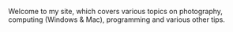 Welcome to my site, which covers various topics on photography, computing (Windows & Mac), programming and various other tips. 
